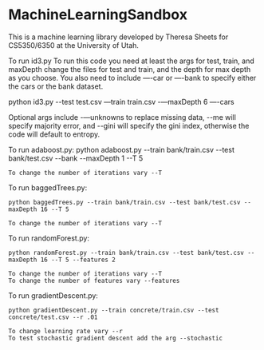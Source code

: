 # MachineLearningSandbox

This is a machine learning library developed by Theresa Sheets for CS5350/6350 at the University of Utah.


To run id3.py
To run this code you need at least the args for test, train, and maxDepth change the files for test and train, and the depth for max depth as you choose.
You also need to include —-car or —-bank to specify either the cars or the bank dataset.

python id3.py --test test.csv —train train.csv -—maxDepth 6 —-cars

Optional args include -—unknowns to replace missing data, --me will specify majority error, and --gini will specify the gini index, otherwise the code will default to entropy.  



To run adaboost.py:
	python adaboost.py --train bank/train.csv --test bank/test.csv --bank --maxDepth 1 --T 5
	
	To change the number of iterations vary --T

To run baggedTrees.py:

	python baggedTrees.py --train bank/train.csv --test bank/test.csv --maxDepth 16 --T 5

	To change the number of iterations vary --T


To run randomForest.py:

	python randomForest.py --train bank/train.csv --test bank/test.csv --maxDepth 16 --T 5 --features 2

	To change the number of iterations vary --T
	To change the number of features vary --features



To run gradientDescent.py:

	python gradientDescent.py --train concrete/train.csv --test concrete/test.csv --r .01

	To change learning rate vary --r
	To test stochastic gradient descent add the arg --stochastic
